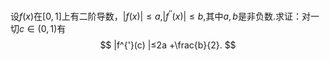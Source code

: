 设$f(x)$在$[0,1]$上有二阶导数，$|f(x)|≤a$,$|f^{''}(x)|≤b$,其中$a,b$是非负数.求证：对一切$c \in (0,1)$有
$$
|f^{'}(c) |≤2a +\frac{b}{2}.
$$
